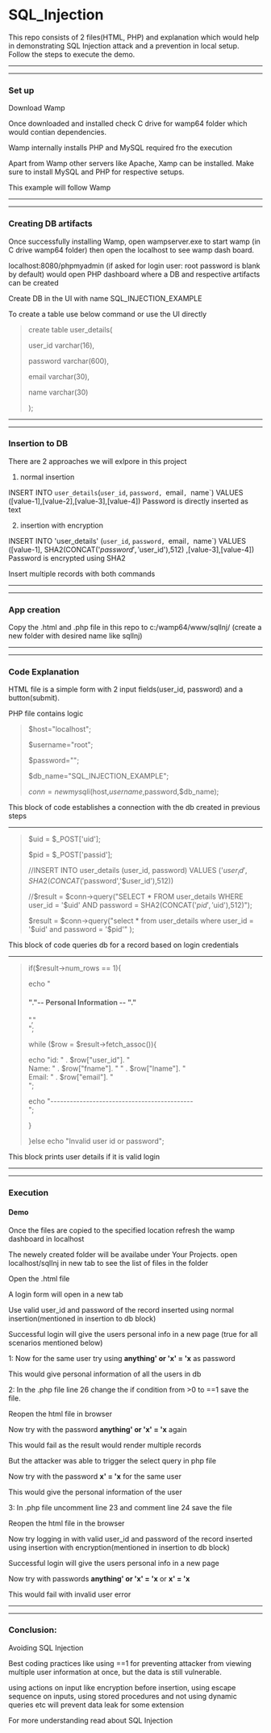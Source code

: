 # SQL_Injection

This repo consists of 2 files(HTML, PHP) and explanation which would help in demonstrating SQL Injection attack and a prevention in local setup.
Follow the steps to execute the demo.

---
---
### Set up


Download Wamp

Once downloaded and installed check C drive for wamp64 folder which would contian dependencies.

Wamp internally installs PHP and MySQL required fro the execution

Apart from Wamp other servers like Apache, Xamp can be installed. Make sure to install MySQL and PHP for respective setups.

This example will follow Wamp

---
---
### Creating DB artifacts


Once successfully installing Wamp, open wampserver.exe to start wamp (in C drive wamp64 folder) then open the localhost to see wamp dash board.

localhost:8080/phpmyadmin (if asked for login user: root password is blank by default) would open PHP dashboard where a DB and respective artifacts can be created

Create DB in the UI with name SQL_INJECTION_EXAMPLE

To create a table use below command or use the UI directly
>create table user_details(
>
>user_id varchar(16),
>
>password varchar(600),
>
>email varchar(30),
>
>name varchar(30)
>
>);

---
---
### Insertion to DB


There are 2 approaches we will exlpore in this project
1. normal insertion

INSERT INTO `user_details`(`user_id`, `password, `email`, `name`) VALUES ([value-1],[value-2],[value-3],[value-4])
Password is directly inserted as text

2. insertion with encryption

INSERT INTO 'user_details' (`user_id`, `password, `email`, `name`) VALUES ([value-1], SHA2(CONCAT('$password','$user_id'),512) ,[value-3],[value-4])
Password is encrypted using SHA2

Insert multiple records with both commands

---
---
### App creation
Copy the .html and .php file in this repo to c:/wamp64/www/sqlInj/ (create a new folder with desired name like sqlInj)

---
---
### Code Explanation
HTML file is a simple form with 2 input fields(user_id, password) and a button(submit).

PHP file contains logic

>$host="localhost";
>
>$username="root";
>
>$password="";
>
>$db_name="SQL_INJECTION_EXAMPLE";
>
>$conn=new mysqli($host,$username,$password,$db_name);

This block of code establishes a connection with the db created in previous steps

---
>$uid = $_POST['uid'];
>
>$pid = $_POST['passid'];
>	
>//INSERT INTO user_details (user_id, password) VALUES ('$user_id', SHA2(CONCAT('$password','$user_id'),512))
>
>//$result = $conn->query("SELECT * FROM user_details WHERE user_id = '$uid' AND password = SHA2(CONCAT('$pid','$uid'),512)");
>
>$result = $conn->query("select * from user_details where user_id = '$uid' and password = '$pid'" );

This block of code queries db for a record based on login credentials

---
>
>if($result->num_rows == 1){
>
>echo "<h4>"."-- Personal Information -- "."</h4>","</br>";
>
>while ($row = $result->fetch_assoc()){
>
>echo "id: " . $row["user_id"]. "<br>Name: " . $row["fname"]. " " . $row["lname"]. "<br>Email: " . $row["email"]. "<br>";
>
>echo "--------------------------------------------<br>";
>
>}
>
>}else echo "Invalid user id or password";

This block prints user details if it is valid login

---
---
### Execution
#### Demo
Once the files are copied to the specified location refresh the wamp dashboard in localhost

The newely created folder will be availabe under Your Projects. open localhost/sqlInj in new tab to see the list of files in the folder

Open the .html file

A login form will open in a new tab

Use valid user_id and password of the record inserted using normal insertion(mentioned in insertion to db block)

Successful login will give the users personal info in a new page (true for all scenarios mentioned below)

1: Now for the same user try using **anything' or 'x' = 'x** as password

This would give personal information of all the users in db

2: In the .php file line 26 change the if condition from >0 to ==1 save the file.

Reopen the html file in browser

Now try with the password **anything' or 'x' = 'x** again

This would fail as the result would render multiple records

But the attacker was able to trigger the select query in php file

Now try with the password **x' = 'x** for the same user

This would give the personal information of the user

3: In .php file uncomment line 23 and comment line 24 save the file

Reopen the html file in the browser

Now try logging in with valid user_id and password of the record inserted using insertion with encryption(mentioned in insertion to db block)

Successful login will give the users personal info in a new page

Now try with passwords **anything' or 'x' = 'x** or **x' = 'x**

This would fail with invalid user error

---
---

### Conclusion:
Avoiding SQL Injection 

Best coding practices like using ==1 for preventing attacker from viewing multiple user information at once, but the data is still vulnerable.

using actions on input like encryption before insertion, using escape sequence on inputs, using stored procedures and not using dynamic queries etc will prevent data leak for some extension

For more understanding read about SQL Injection

